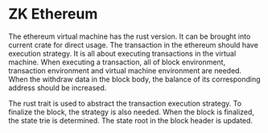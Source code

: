 # ZK Ethereum

The ethereum virtual machine has the rust version. It can be brought into current crate for direct usage. The transaction in the ethereum should have execution strategy. It is all about executing transactions in the virtual machine. When executing a transaction, all of block environment, transaction environment and virtual machine environment are needed. When the withdraw data in the block body, the balance of its corresponding address should be increased.

The rust trait is used to abstract the transaction execution strategy. To finalize the block, the strategy is also needed. When the block is finalized, the state trie is determined. The state root in the block header is updated. 


